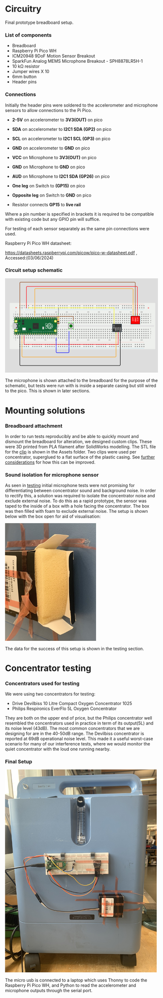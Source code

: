 # Circuitry

Final prototype breadboard setup. 

### List of components

- Breadboard
- Raspberry Pi Pico WH
- ICM20948 9DoF Motion Sensor Breakout
- SparkFun Analog MEMS Microphone Breakout - SPH8878LR5H-1
- 10 kΩ resistor
- Jumper wires X 10
- 6mm button
- Header pins

### Connections

Initially the header pins were soldered to the accelerometer and microphone sensors to allow connections to the Pi Pico.

 - **2-5V** on accelerometer to **3V3(OUT)** on pico
 - **SDA** on accelerometer to **I2C1 SDA (GP2)** on pico
 - **SCL** on accelerometer to **I2C1 SCL (GP3)** on pico
 - **GND** on accelerometer to **GND** on pico

 - **VCC** on Microphone to **3V3(OUT)** on pico
 - **GND** on Microphone to **GND** on pico
 - **AUD** on Microphone to **I2C1 SDA (GP26)** on pico

 - **One leg** on Switch to **(GP15)** on pico
 - **Opposite leg** on Switch to **GND** on pico
 - Resistor connects **GP15** to **live rail** 

Where a pin number is specified in brackets it is required to be compatible with existing code but any GPIO pin will suffice.

For testing of each sensor separately as the same pin connections were used.

Raspberry Pi Pico WH datasheet:

https://datasheets.raspberrypi.com/picow/pico-w-datasheet.pdf , Accessed:(03/06/2024)

### Circuit setup schematic

<img src="Assets/circuit_diagram.png" alt="Circuit diagram" width="800"/>

The microphone is shown attached to the breadboard for the purpose of the schematic, but tests were run with is inside a separate casing but still wired to the pico. This is shown in later sections.

# Mounting solutions

### Breadboard attachment

In order to run tests reproducibly and be able to quickly mount and dismount the breadboard for alteration, we designed custom clips. These were 3D printed from PLA filament after SolidWorks modelling. The STL file for the [clip](</3. final_output/2_hardware_and_circuitry/Assets/clip.STL>) is shown in the Assets folder. Two clips were used per concentrator, superglued to a flat surface of the plastic casing. See [further considerations](</3. final_output/4_further_considerations/>) for how this can be improved.

### Sound isolation for microphone sensor

As seen in [testing](</3. final_output/5_testing_results/>) initial microphone tests were not promising for differentiating between concentrator sound and background noise. In order to rectify this, a solution was required to isolate the concentrator noise and exclude external noise. 
To do this as a rapid prototype, the sensor was taped to the inside of a box with a hole facing the concentrator. The box was then filled with foam to exclude external noise. The setup is shown below with the box open for aid of visualisation:

<img src="Assets/Foam_fill.png" alt="Microphone noise isolation" width="300"/>

The data for the success of this setup is shown in the testing section.

# Concentrator testing

### Concentrators used for testing

We were using two concentrators for testing: 

- Drive Devilbiss 10 Litre Compact Oxygen Concentrator 1025 
- Philips Respironics EverFlo 5L Oxygen Concentrator

They are both on the upper end of price, but the Philips concentrator well resembled the concentrators used in practice in term of its output(5L) and its noise level (43dB). The most common concentrators that we are designing for are in the 40-50dB range. The Devilbiss concentrator is reported at 69dB operational noise level. This made it a useful worst-case scenario for many of our interference tests, where we would monitor the quiet concentrator with the loud one running nearby. 

### Final Setup 

<img src="Assets/Blue.jpeg" alt="Final setup on EverFlo" width="500"/>

The micro usb is connected to a laptop which uses Thonny to code the Raspberry Pi Pico WH, and Python to read the accelerometer and microphone outputs through the serial port.


